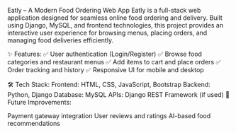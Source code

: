 Eatly – A Modern Food Ordering Web App
Eatly is a full-stack web application designed for seamless online food ordering and delivery. Built using Django, MySQL, and frontend technologies, this project provides an interactive user experience for browsing menus, placing orders, and managing food deliveries efficiently.

✨ Features:
✅ User authentication (Login/Register)
✅ Browse food categories and restaurant menus
✅ Add items to cart and place orders
✅ Order tracking and history
✅ Responsive UI for mobile and desktop

🛠 Tech Stack:
Frontend: HTML, CSS, JavaScript, Bootstrap
Backend: Python, Django
Database: MySQL
APIs: Django REST Framework (if used)
🚀 Future Improvements:

Payment gateway integration
User reviews and ratings
AI-based food recommendations
